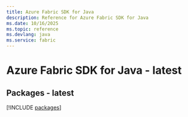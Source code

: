 ```yaml
---
title: Azure Fabric SDK for Java
description: Reference for Azure Fabric SDK for Java
ms.date: 10/16/2025
ms.topic: reference
ms.devlang: java
ms.service: fabric
---
```

# Azure Fabric SDK for Java - latest
## Packages - latest
[!INCLUDE [packages](fabric-index.md)]